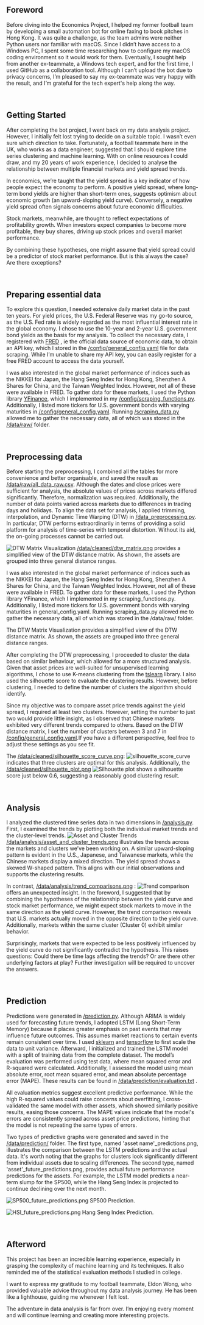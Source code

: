 ## Foreword<br>
Before diving into the Economics Project, I helped my former football team by developing a small automation bot for online faxing to book pitches in Hong Kong. It was quite a challenge, as the team admins were neither Python users nor familiar with macOS. Since I didn’t have access to a Windows PC, I spent some time researching how to configure my macOS coding environment so it would work for them. Eventually, I sought help from another ex-teammate, a Windows tech expert, and for the first time, I used GitHub as a collaboration tool. Although I can’t upload the bot due to privacy concerns, I’m pleased to say my ex-teammate was very happy with the result, and I’m grateful for the tech expert's help along the way.
<br>
<br>
<br>
## Getting Started<br>
After completing the bot project, I went back on my data analysis project. However, I initially felt lost trying to decide on a suitable topic. I wasn’t even sure which direction to take. Fortunately, a football teammate here in the UK, who works as a data engineer, suggested that I should explore time series clustering and machine learning. With on online resources I could draw, and my 20 years of work experience, I decided to analyse the relationship between multiple financial markets and yield spread trends.

In economics, we’re taught that the yield spread is a key indicator of how people expect the economy to perform. A positive yield spread, where long-term bond yields are higher than short-term ones, suggests optimism about economic growth (an upward-sloping yield curve). Conversely, a negative yield spread often signals concerns about future economic difficulties.

Stock markets, meanwhile, are thought to reflect expectations of profitability growth. When investors expect companies to become more profitable, they buy shares, driving up stock prices and overall market performance.

By combining these hypotheses, one might assume that yield spread could be a predictor of stock market performance. But is this always the case? Are there exceptions?
<br>
<br>
<br>
## Preparing essential data<br>
To explore this question, I needed extensive daily market data in the past ten years. For yield prices, the U.S. Federal Reserve was my go-to source, as the U.S. Fed rate is widely regarded as the most influential interest rate in the global economy. I chose to use the 10-year and 2-year U.S. government bond yields as the basis for my analysis. To collect the necessary data, I registered with [FRED](https://fred.stlouisfed.org/) , ie the official data source of economic data, to obtain an API key, which I stored in the [/config/general_config.yaml](https://github.com/CharleyYeung/Data_Analysis/blob/main/Economics_Project/config/general_config.yaml) file for data scraping. While I’m unable to share my API key, you can easily register for a free FRED account to access the data yourself.

I was also interested in the global market performance of indices such as the NIKKEI for Japan, the Hang Seng Index for Hong Kong, Shenzhen A Shares for China, and the Taiwan Weighted Index. However, not all of these were available in FRED. To gather data for these markets, I used the Python library [YFinance](https://pypi.org/project/yfinance/), which I implemented in my [/config/scraping_functions.py](https://github.com/CharleyYeung/Data_Analysis/blob/main/Economics_Project/config/scraping_functions.py). Additionally, I listed more tickers for U.S. government bonds with varying maturities in [/config/general_config.yaml](https://github.com/CharleyYeung/Data_Analysis/blob/main/Economics_Project/config/general_config.yaml). Running [/scraping_data.py](https://github.com/CharleyYeung/Data_Analysis/blob/main/Economics_Project/scraping_data.py) allowed me to gather the necessary data, all of which was stored in the [/data/raw/](https://github.com/CharleyYeung/Data_Analysis/tree/main/Economics_Project/data/raw) folder.
<br>
<br>
<br>
## Preprocessing data<br>
Before starting the preprocessing, I combined all the tables for more convenience and better organisable, and saved the result as [/data/raw/all_data_raw.csv](https://github.com/CharleyYeung/Data_Analysis/blob/main/Economics_Project/data/raw/all_data_raw.csv). Although the dates and close prices were sufficient for analysis, the absolute values of prices across markets differed significantly. Therefore, normalization was required. Additionally, the number of data points varied across markets due to differences in trading days and holidays. To align the data set for analysis, I applied trimming, interpolation, and Dynamic Time Warping (DTW) in [/data_preprocessing.py](https://github.com/CharleyYeung/Data_Analysis/blob/main/Economics_Project/data_preprocessing.py). In particular, DTW performs extraordinarily in terms of providing a solid platform for analysis of time-series with temporal distortion. Without its aid, the on-going processes cannot be carried out.

![DTW Matrix Visualization](https://github.com/CharleyYeung/Data_Analysis/blob/main/Economics_Project/data/cleaned/dtw_matrix.png) 
[/data/cleaned/dtw_matrix.png](https://github.com/CharleyYeung/Data_Analysis/blob/main/Economics_Project/data/cleaned/dtw_matrix.png) provides a simplified view of the DTW distance matrix. As shown, the assets are grouped into three general distance ranges.

I was also interested in the global market performance of indices such as the NIKKEI for Japan, the Hang Seng Index for Hong Kong, Shenzhen A Shares for China, and the Taiwan Weighted Index. However, not all of these were available in FRED. To gather data for these markets, I used the Python library YFinance, which I implemented in my scraping_functions.py. Additionally, I listed more tickers for U.S. government bonds with varying maturities in general_config.yaml. Running scraping_data.py allowed me to gather the necessary data, all of which was stored in the /data/raw/ folder.

The DTW Matrix Visualization provides a simplified view of the DTW distance matrix. As shown, the assets are grouped into three general distance ranges.

After completing the DTW preprocessing, I proceeded to cluster the data based on similar behaviour, which allowed for a more structured analysis. Given that asset prices are well-suited for unsupervised learning algorithms, I chose to use K-means clustering from the [tslearn](https://pypi.org/project/tslearn/0.3.0/) library. I also used the silhouette score to evaluate the clustering results. However, before clustering, I needed to define the number of clusters the algorithm should identify.

Since my objective was to compare asset price trends against the yield spread, I required at least two clusters. However, setting the number to just two would provide little insight, as I observed that Chinese markets exhibited very different trends compared to others. Based on the DTW distance matrix, I set the number of clusters between 3 and 7 in [/config/general_config.yaml](https://github.com/CharleyYeung/Data_Analysis/blob/main/Economics_Project/config/general_config.yaml).If you have a different perspective, feel free to adjust these settings as you see fit.

The [/data/cleaned/silhouette_score_curve.png](https://github.com/CharleyYeung/Data_Analysis/blob/main/Economics_Project/data/cleaned/silhouette_score_curve.png): ![silhouette_score_curve](https://github.com/CharleyYeung/Data_Analysis/blob/main/Economics_Project/data/cleaned/silhouette_score_curve.png) indicates that three clusters are optimal for this analysis. Additionally, the [/data/cleaned/silhouette_plot.png](https://github.com/CharleyYeung/Data_Analysis/blob/main/Economics_Project/data/cleaned/silhouette_plot.png) ![Silhouette plot](https://github.com/CharleyYeung/Data_Analysis/blob/main/Economics_Project/data/cleaned/silhouette_plot.png) shows a silhouette score just below 0.6, suggesting a reasonably good clustering result.
<br>
<br>
<br>
## Analysis<br>
I analyzed the clustered time series data in two dimensions in [/analysis.py](https://github.com/CharleyYeung/Data_Analysis/blob/main/Economics_Project/analysis.py). First, I examined the trends by plotting both the individual market trends and the cluster-level trends.
![Asset and Cluster Trends](https://github.com/CharleyYeung/Data_Analysis/blob/main/Economics_Project/data/analysis/asset_and_cluster_trends.png) [/data/analysis/asset_and_cluster_trends.png](https://github.com/CharleyYeung/Data_Analysis/blob/main/Economics_Project/data/analysis/asset_and_cluster_trends.png) illustrates the trends across the markets and clusters we’ve been working on. A similar upward-sloping pattern is evident in the U.S., Japanese, and Taiwanese markets, while the Chinese markets display a mixed direction. The yield spread shows a skewed W-shaped pattern. This aligns with our initial observations and supports the clustering results.

In contrast, [/data/analysis/trend_comparisons.png](https://github.com/CharleyYeung/Data_Analysis/blob/main/Economics_Project/data/analysis/trend_comparisons.png) :
![Trend comparison](https://github.com/CharleyYeung/Data_Analysis/blob/main/Economics_Project/data/analysis/trend_comparisons.png) offers an unexpected insight. In the foreword, I suggested that by combining the hypotheses of the relationship between the yield curve and stock market performance, we might expect stock markets to move in the same direction as the yield curve. However, the trend comparison reveals that U.S. markets actually moved in the opposite direction to the yield curve. Additionally, markets within the same cluster (Cluster 0) exhibit similar behavior.

Surprisingly, markets that were expected to be less positively influenced by the yield curve do not significantly contradict the hypothesis. This raises questions: Could there be time lags affecting the trends? Or are there other underlying factors at play? Further investigation will be required to uncover the answers.
<br>
<br>
<br>
## Prediction<br>
Predictions were generated in [/prediction.py](https://github.com/CharleyYeung/Data_Analysis/blob/main/Economics_Project/prediction.py). Although ARIMA is widely used for forecasting future trends, I adopted LSTM (Long Short-Term Memory) because it places greater emphasis on past events that may influence future outcomes. This assumes market reactions to certain events remain consistent over time. I used [sklearn](https://scikit-learn.org/stable/) and [tensorflow](https://www.tensorflow.org/) to first scale the data to unit variance. Afterward, I initialized and trained the LSTM model with a split of training data from the complete dataset. The model’s evaluation was performed using test data, where mean squared error and R-squared were calculated. Additionally, I assessed the model using mean absolute error, root mean squared error, and mean absolute percentage error (MAPE). These results can be found in [/data/prediction/evaluation.txt](https://github.com/CharleyYeung/Data_Analysis/blob/main/Economics_Project/data/prediction/evaluation.txt) . 

All evaluation metrics suggest excellent predictive performance. While the high R-squared values could raise concerns about overfitting, I cross-validated the same model with other assets, which showed similarly positive results, easing those concerns. The MAPE values indicate that the model's errors are consistently spread across asset price predictions, hinting that the model is not repeating the same types of errors.

Two types of predictive graphs were generated and saved in the [/data/prediction/](https://github.com/CharleyYeung/Data_Analysis/tree/main/Economics_Project/data/prediction) folder. The first type, named 'asset name'_predictions.png, illustrates the comparison between the LSTM predictions and the actual data. It's worth noting that the graphs for clusters look significantly different from individual assets due to scaling differences. The second type, named 'asset'_future_predictions.png, provides actual future performance predictions for the assets. For example, the LSTM model predicts a near-term slump for the SP500, while the Hang Seng Index is projected to continue declining over the next month.

![SP500_future_predictions.png](https://github.com/CharleyYeung/Data_Analysis/blob/main/Economics_Project/data/prediction/SP500_future_predictions.png)
SP500 Prediction.

![HSI_future_predictions.png](https://github.com/CharleyYeung/Data_Analysis/blob/main/Economics_Project/data/prediction/HSI_future_predictions.png)
Hang Seng Index Prediction.
<br>
<br>
<br>
## Afterword<br>
This project has been an incredible learning experience, especially in grasping the complexity of machine learning and its techniques. It also reminded me of the statistical evaluation methods I studied in college.

I want to express my gratitude to my football teammate, Eldon Wong, who provided valuable advice throughout my data analysis journey. He has been like a lighthouse, guiding me whenever I felt lost.

The adventure in data analysis is far from over. I’m enjoying every moment and will continue learning and creating more interesting projects.
